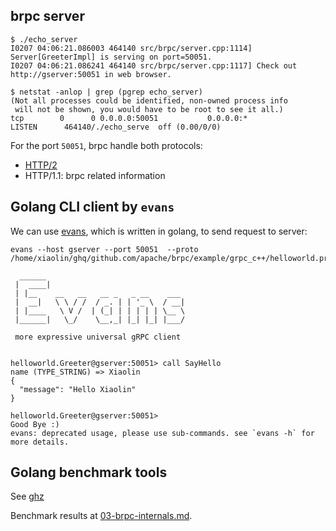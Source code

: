 
## brpc server

```
$ ./echo_server
I0207 04:06:21.086003 464140 src/brpc/server.cpp:1114] Server[GreeterImpl] is serving on port=50051.
I0207 04:06:21.086241 464140 src/brpc/server.cpp:1117] Check out http://gserver:50051 in web browser.

$ netstat -anlop | grep (pgrep echo_server)
(Not all processes could be identified, non-owned process info
 will not be shown, you would have to be root to see it all.)
tcp        0      0 0.0.0.0:50051           0.0.0.0:*               LISTEN      464140/./echo_serve  off (0.00/0/0)
```

For the port `50051`, brpc handle both protocols:
- [HTTP/2](https://en.wikipedia.org/wiki/HTTP/2)
- HTTP/1.1: brpc related information

## Golang CLI client by `evans`

We can use [evans](https://github.com/ktr0731/evans), which is written in golang, to send request to server:

```
evans --host gserver --port 50051  --proto /home/xiaolin/ghq/github.com/apache/brpc/example/grpc_c++/helloworld.proto

  ______
 |  ____|
 | |__    __   __   __ _   _ __    ___
 |  __|   \ \ / /  / _. | | '_ \  / __|
 | |____   \ V /  | (_| | | | | | \__ \
 |______|   \_/    \__,_| |_| |_| |___/

 more expressive universal gRPC client


helloworld.Greeter@gserver:50051> call SayHello
name (TYPE_STRING) => Xiaolin
{
  "message": "Hello Xiaolin"
}

helloworld.Greeter@gserver:50051>
Good Bye :)
evans: deprecated usage, please use sub-commands. see `evans -h` for more details.
```

## Golang benchmark tools

See [ghz](https://github.com/bojand/ghz)

Benchmark results at [03-brpc-internals.md](./03-brpc-internals.md).

